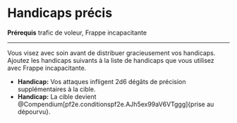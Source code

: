# Handicaps précis

<p><strong>Prérequis</strong> trafic de voleur, Frappe incapacitante</p>
<hr>
<p>Vous visez avec soin avant de distribuer gracieusement vos handicaps. Ajoutez les handicaps suivants à la liste de handicaps que vous utilisez avec Frappe incapacitante.</p>
<ul>
<li><strong>Handicap:</strong> Vos attaques infligent 2d6 dégâts de précision supplémentaires à la cible.</li>
<li><strong>Handicap:</strong>  La cible devient @Compendium[pf2e.conditionspf2e.AJh5ex99aV6VTggg]{prise au dépourvu}.</li>
</ul>